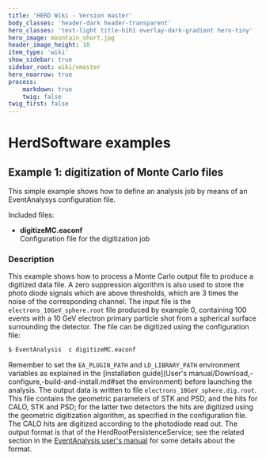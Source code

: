 ```yaml
---
title: 'HERD Wiki - Version master'
body_classes: 'header-dark header-transparent'
hero_classes: 'text-light title-h1h1 overlay-dark-gradient hero-tiny'
hero_image: mountain_short.jpg
header_image_height: 10
item_type: 'wiki'
show_sidebar: true
sidebar_root: wiki/vmaster
hero_noarrow: true
process:
    markdown: true
    twig: false
twig_first: false
---
```


#  HerdSoftware examples

## Example 1: digitization of Monte Carlo files

This simple example shows how to define an analysis job by means of an EventAnalysys configuration file.

Included files:
* **digitizeMC.eaconf**  
  Configuration file for the digitization job
  
### Description
This example shows how to process a Monte Carlo output file to produce a digitized data file. A zero suppression algorithm is also used to store the photo diode signals which are above thresholds, which are 3 times the noise of the corresponding channel. The input file is the `electrons_10GeV_sphere.root` file produced by example 0, containing 100 events with a 10 GeV electron primary particle shot from a spherical surface surrounding the detector. The file can be digitized using the configuration file:

```bash
$ EventAnalysis  c digitizeMC.eaconf
```
Remember to set the `EA_PLUGIN_PATH` and `LD_LIBRARY_PATH` environment
variables as explained in the
[installation guide](User's manual/Download,-configure,-build-and-install.md#set the environment)
before launching the analysis. The output data is written to file
`electrons_10GeV_sphere.dig.root`. This file contains the geometric parameters
of STK and PSD, and the hits for CALO, STK and PSD; for the latter two 
detectors the hits are digitized using the geometric digitization algorithm, as
specified in the configuration file. The CALO hits are digitized according to
the photodiode read out. The output format is that of the
HerdRootPersistenceService; see the related section in the
[EventAnalysis user's manual](https://wizard.fi.infn.it/eventanalysis/manual/)
for some details about the format.

